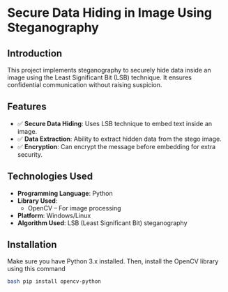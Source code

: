 # Secure Data Hiding in Image Using Steganography

## Introduction
This project implements steganography to securely hide data inside an image using the Least Significant Bit (LSB) technique. It ensures confidential communication without raising suspicion.
## Features
- ✅ **Secure Data Hiding**: Uses LSB technique to embed text inside an image.
- ✅ **Data Extraction**: Ability to extract hidden data from the stego image.
- ✅ **Encryption**: Can encrypt the message before embedding for extra security.

## Technologies Used
- **Programming Language**: Python
- **Library Used**:
  - OpenCV – For image processing
- **Platform**: Windows/Linux
- **Algorithm Used**: LSB (Least Significant Bit) steganography

## Installation
Make sure you have Python 3.x installed. Then, install the OpenCV library using this command
```bash
bash pip install opencv-python


